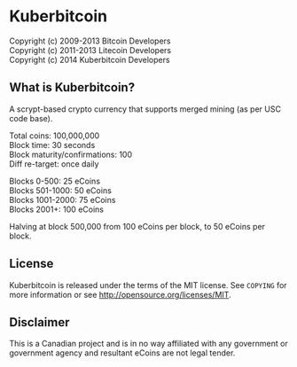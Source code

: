 Kuberbitcoin
================================

Copyright (c) 2009-2013 Bitcoin Developers  
Copyright (c) 2011-2013 Litecoin Developers  
Copyright (c) 2014 Kuberbitcoin Developers  

What is Kuberbitcoin?
----------------

A scrypt-based crypto currency that supports merged mining (as per USC code base).  

Total coins: 100,000,000  
Block time: 30 seconds  
Block maturity/confirmations: 100  
Diff re-target: once daily  

Blocks 0-500: 25 eCoins  
Blocks 501-1000: 50 eCoins  
Blocks 1001-2000: 75 eCoins  
Blocks 2001+: 100 eCoins  

Halving at block 500,000 from 100 eCoins per block, to 50 eCoins per block.  

License
-------

Kuberbitcoin is released under the terms of the MIT license. See `COPYING` for more
information or see http://opensource.org/licenses/MIT.

Disclaimer
----------

This is a Canadian project and is in no way affiliated with any government or government agency and resultant eCoins are not legal tender.
